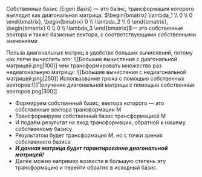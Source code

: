 Собственный базис (Eigen Basis) — это базис, трансформация которого выглядит как диагональная матрица:
$\begin{bmatrix} \lambda_1 \\ 0 \\ 0 \end{bmatrix}, \begin{bmatrix} 0 \\ \lambda_2 \\ 0 \end{bmatrix}, \begin{bmatrix} 0 \\ 0 \\ \lambda_3 \end{bmatrix}$— это собственные вектора и также базисные вектора, с соответствующими собственными значениями 

Польза диагональных матриц в удобстве больших вычислений, потому как легче вычислить это:
![[Большие вычисления с диагональной матрицей.png|100]]
чем трансформировать множество раз недиагональную матрицу: 
![[Большие вычисления с недиагональной матрицей.png|250]]
Использование трюка с помощью собственных векторов:![[Получение диагональной матрицы с помощью собственных векторов.png|300]]
- Формируем собственный базис, вектора которого — это собственные вектора трансформации M
- Трансформируем собственный базис трансформацией M
- И подаём результат на вход трансформации, обратной к нашему собственному базису
- Результатом будет трансформация M, но с точки зрения собственного базиса
- ***И данная матрица будет гарантированно диагональной матрицей!***
- Далее можно например возвести в большую степень эту трансформацию и перейти обратно в исходный базис.